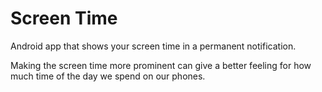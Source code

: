 # Screen Time

Android app that shows your screen time in a permanent notification.

Making the screen time more prominent can give a better feeling for how much
time of the day we spend on our phones.
